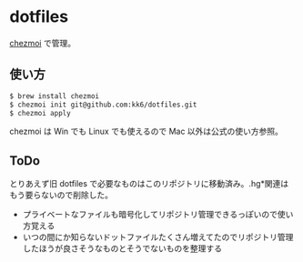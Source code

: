 # dotfiles

[chezmoi](https://github.com/twpayne/chezmoi) で管理。

## 使い方

```bash
$ brew install chezmoi
$ chezmoi init git@github.com:kk6/dotfiles.git
$ chezmoi apply
```

chezmoi は Win でも Linux でも使えるので Mac 以外は公式の使い方参照。

## ToDo

とりあえず旧 dotfiles で必要なものはこのリポジトリに移動済み。.hg\*関連はもう要らないので削除した。

- プライベートなファイルも暗号化してリポジトリ管理できるっぽいので使い方覚える
- いつの間にか知らないドットファイルたくさん増えてたのでリポジトリ管理したほうが良さそうなものとそうでないものを整理する
